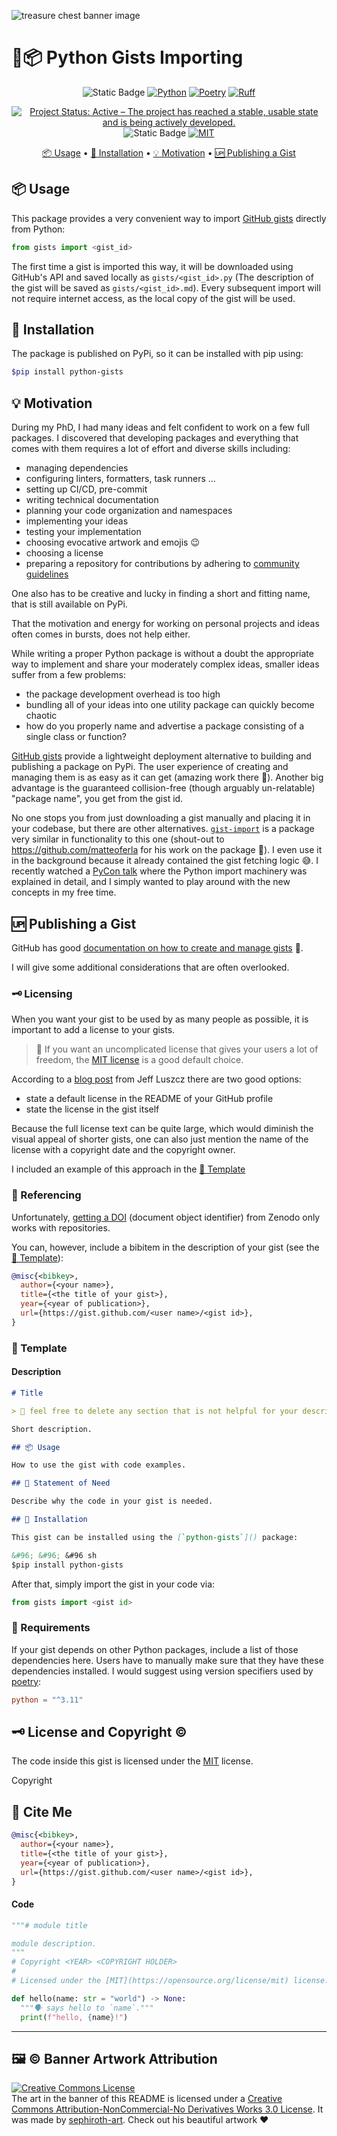 ![treasure chest banner image](docs/artwork/isometric_chest_by_sephiroth_art_da0mr89-375w-2x.jpg)

# 🐍📦 Python Gists Importing

<p align="center">
    <img alt="Static Badge" src="https://img.shields.io/badge/📦_version-1.0.0-blue">
    <a href="https://www.python.org/"><img alt="Python" src="https://img.shields.io/badge/Python-3.11-yellow?logo=python"></a>
    <a href="https://python-poetry.org/"><img alt="Poetry" src="https://img.shields.io/badge/Poetry-1.8.3-blue?logo=Poetry"></a>
    <a href="https://github.com/astral-sh/ruff"><img alt="Ruff" src="https://img.shields.io/endpoint?url=https://raw.githubusercontent.com/astral-sh/ruff/main/assets/badge/v2.json"></a>
</p>
<p align="center">
    <a href="https://www.repostatus.org/#active"><img src="https://www.repostatus.org/badges/latest/active.svg" alt="Project Status: Active – The project has reached a stable, usable state and is being actively developed." /></a>
    <img alt="Static Badge" src="https://badges.frapsoft.com/os/v3/open-source.svg">
    <a href="https://opensource.org/license/mit/"><img alt="MIT" src="https://img.shields.io/badge/🗝️_license-MIT-blue"></a>
</p>

<p align="center">
  <a href="https://github.com/laurenzbeck/Python-Gists?tab=readme-ov-file#-usage">📦 Usage</a> •
  <a href="https://github.com/laurenzbeck/Python-Gists?tab=readme-ov-file#-installation">🐍 Installation</a> •
  <a href="https://github.com/laurenzbeck/Python-Gists?tab=readme-ov-file#-motivation">💡 Motivation</a> •
  <a href="https://github.com/laurenzbeck/Python-Gists?tab=readme-ov-file#-publishing-a-gist">🆙 Publishing a Gist</a>
</p>

## 📦 Usage

This package provides a very convenient way to import [GitHub gists](https://docs.github.com/de/get-started/writing-on-github/editing-and-sharing-content-with-gists) directly from Python:

```python
from gists import <gist_id>
```

The first time a gist is imported this way, it will be downloaded using GitHub's API and saved locally as `gists/<gist_id>.py` (The description of the gist will be saved as `gists/<gist_id>.md`). Every subsequent import will not require internet access, as the local copy of the gist will be used.

## 🐍 Installation

The package is published on PyPi, so it can be installed with pip using:

```sh
$pip install python-gists
```

## 💡 Motivation

During my PhD, I had many ideas and felt confident to work on a few full packages. I discovered that developing packages and everything that comes with them requires a lot of effort and diverse skills including:

+ managing dependencies
+ configuring linters, formatters, task runners ...
+ setting up CI/CD, pre-commit
+ writing technical documentation
+ planning your code organization and namespaces
+ implementing your ideas
+ testing your implementation
+ choosing evocative artwork and emojis 😉
+ choosing a license
+ preparing a repository for contributions by adhering to [community guidelines](https://docs.github.com/en/site-policy/github-terms/github-community-guidelines)

One also has to be creative and lucky in finding a short and fitting name, that is still available on PyPi.

That the motivation and energy for working on personal projects and ideas often comes in bursts, does not help either.

While writing a proper Python package is without a doubt the appropriate way to implement and share your moderately complex ideas, smaller ideas suffer from a few problems:

+ the package development overhead is too high
+ bundling all of your ideas into one utility package can quickly become chaotic
+ how do you properly name and advertise a package consisting of a single class or function?

[GitHub gists](https://docs.github.com/en/get-started/writing-on-github/editing-and-sharing-content-with-gists/creating-gists#about-gists) provide a lightweight deployment alternative to building and publishing a package on PyPi. The user experience of creating and managing them is as easy as it can get (amazing work there 💖). Another big advantage is the guaranteed collision-free (though arguably un-relatable) "package name", you get from the gist id.

No one stops you from just downloading a gist manually and placing it in your codebase, but there are other alternatives. [`gist-import`](https://github.com/matteoferla/gist-import/tree/main) is a package very similar in functionality to this one (shout-out to https://github.com/matteoferla for his work on the package 💪). I even use it in the background because it already contained the gist fetching logic 😅. I recently watched a [PyCon talk](https://www.youtube.com/watch?v=ItOUx7zTcgo) where the Python import machinery was explained in detail, and I simply wanted to play around with the new concepts in my free time.

## 🆙 Publishing a Gist

GitHub has good [documentation on how to create and manage gists](https://docs.github.com/en/get-started/writing-on-github/editing-and-sharing-content-with-gists/creating-gists) 📖.

I will give some additional considerations that are often overlooked.

### 🗝️ Licensing

When you want your gist to be used by as many people as possible, it is important to add a license to your gists.

> 🤚 If you want an uncomplicated license that gives your users a lot of freedom, the [MIT license](https://opensource.org/license/mit) is a good default choice.

According to a [blog post](https://zebracatzebra.com/oss/getting-the-gist-of-github-gist-licensing/) from Jeff Luszcz there are two good options:

+ state a default license in the README of your GitHub profile
+ state the license in the gist itself

Because the full license text can be quite large, which would diminish the visual appeal of shorter gists, one can also just mention the name of the license with a copyright date and the copyright owner.

I included an example of this approach in the [📝 Template](https://github.com/laurenzbeck/Python-Gists?tab=readme-ov-file#-template)

### 📖 Referencing

Unfortunately, [getting a DOI](https://docs.github.com/de/repositories/archiving-a-github-repository/referencing-and-citing-content) (document object identifier) from Zenodo only works with repositories.

You can, however, include a bibitem in the description of your gist (see the [📝 Template](https://github.com/laurenzbeck/Python-Gists?tab=readme-ov-file#-template)):

```bibtex
@misc{<bibkey>,
  author={<your name>},
  title={<the title of your gist>},
  year={<year of publication>},
  url={https://gist.github.com/<user name>/<gist id>},
} 
```

### 📝 Template

#### Description

```markdown
# Title

> 🚮 feel free to delete any section that is not helpful for your description (including this message).

Short description.

## 📦 Usage

How to use the gist with code examples.

## 🤔 Statement of Need

Describe why the code in your gist is needed.

## 🐍 Installation

This gist can be installed using the [`python-gists`]() package:

&#96; &#96; &#96 sh
$pip install python-gists
```

After that, simply import the gist in your code via:

```python
from gists import <gist id>
```

### 📄 Requirements

If your gist depends on other Python packages, include a list of those dependencies here. Users have to manually make sure that they have these dependencies installed. I would suggest using version specifiers used by [poetry](https://python-poetry.org/docs/dependency-specification/):

```toml
python = "^3.11"
```

## 🗝️ License and Copyright ©️

The code inside this gist is licensed under the [MIT](https://opensource.org/license/mit) license.

Copyright <YEAR> <COPYRIGHT HOLDER>

## 📝 Cite Me

```bibtex
@misc{<bibkey>,
  author={<your name>},
  title={<the title of your gist>},
  year={<year of publication>},
  url={https://gist.github.com/<user name>/<gist id>},
} 
```

#### Code

```python
"""# module title

module description.
"""
# Copyright <YEAR> <COPYRIGHT HOLDER>
#
# Licensed under the [MIT](https://opensource.org/license/mit) license.

def hello(name: str = "world") -> None:
  """🗣️ says hello to `name`."""
  print(f"hello, {name}!")
```

---

## 🖼️ ©️ Banner Artwork Attribution

<a rel="license" href="http://creativecommons.org/licenses/by-nc-nd/3.0/"><img alt="Creative Commons License" style="border-width:0" src="https://i.creativecommons.org/l/by-nc-nd/3.0/88x31.png" /></a><br />The art in the banner of this README is licensed under a [Creative Commons Attribution-NonCommercial-No Derivatives Works 3.0 License](https://creativecommons.org/licenses/by-nc-nd/3.0/). It was made by [sephiroth-art](https://www.deviantart.com/sephiroth-art). Check out his beautiful artwork ❤️

